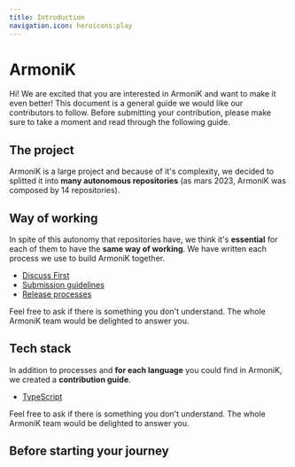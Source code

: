 ```yaml
---
title: Introduction
navigation.icon: heroicons:play
---
```


# ArmoniK

Hi! We are excited that you are interested in ArmoniK and want to make it even better! This document is a general guide we would like our contributors to follow. Before submitting your contribution, please make sure to take a moment and read through the following guide.

## The project

<!-- Add a short but comprehensive description of Armonik -->

ArmoniK is a large project and because of it's complexity, we decided to splitted it into **many autonomous repositories** (as mars 2023, ArmoniK was composed by 14 repositories).

## Way of working

In spite of this autonomy that repositories have, we think it's **essential** for each of them to have the **same way of working**. We have written each process we use to build ArmoniK together.

- [Discuss First](./2.working-processes/1.discuss-first.md)
- [Submission guidelines](./2.working-processes/2.submission-guidelines.md)
- [Release processes](./2.working-processes/3.release-processes.md)

Feel free to ask if there is something you don't understand. The whole ArmoniK team would be delighted to answer you.

## Tech stack

In addition to processes and **for each language** you could find in ArmoniK, we created a **contribution guide**.

- [TypeScript](./2.contribution-guides/1.typescript.md)

Feel free to ask if there is something you don't understand. The whole ArmoniK team would be delighted to answer you.

## Before starting your journey

<!-- Here, we need to talk about signing the CLA and why it's important. -->
<!-- For the how, check the 1.sign-cla.md file. -->

